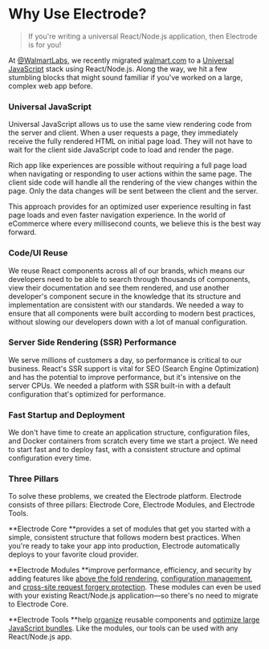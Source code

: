 # Why Use Electrode?

> If you're writing a universal React/Node.js application, then Electrode is for you!

At [@WalmartLabs](http://www.walmartlabs.com/), we recently migrated [walmart.com](http://walmart.com/) to a [Universal JavaScript](https://medium.com/@mjackson/universal-javascript-4761051b7ae9#.k3j9fruyn) stack using React/Node.js. Along the way, we hit a few stumbling blocks that might sound familiar if you've worked on a large, complex web app before.

### Universal JavaScript

Universal JavaScript allows us to use the same view rendering code from the server and client. When a user requests a page, they immediately receive the fully rendered HTML on initial page load. They will not have to wait for the client side JavaScript code to load and render the page.

Rich app like experiences are possible without requiring a full page load when navigating or responding to user actions within the same page. The client side code will handle all the rendering of the view changes within the page. Only the data changes will be sent between the client and the server.

This approach provides for an optimized user experience resulting in fast page loads and even faster navigation experience. In the world of eCommerce where every millisecond counts, we believe this is the best way forward.

### Code/UI Reuse

We reuse React components across all of our brands, which means our developers need to be able to search through thousands of components, view their documentation and see them rendered, and use another developer's component secure in the knowledge that its structure and implementation are consistent with our standards. We needed a way to ensure that all components were built according to modern best practices, without slowing our developers down with a lot of manual configuration.

### Server Side Rendering \(SSR\) Performance

We serve millions of customers a day, so performance is critical to our business. React's SSR support is vital for SEO \(Search Engine Optimization\) and has the potential to improve performance, but it's intensive on the server CPUs. We needed a platform with SSR built-in with a default configuration that's optimized for performance.

### Fast Startup and Deployment

We don't have time to create an application structure, configuration files, and Docker containers from scratch every time we start a project. We need to start fast and to deploy fast, with a consistent structure and optimal configuration every time.

### Three Pillars

To solve these problems, we created the Electrode platform. Electrode consists of three pillars: Electrode Core, Electrode Modules, and Electrode Tools.

**Electrode Core **provides a set of modules that get you started with a simple, consistent structure that follows modern best practices. When you're ready to take your app into production, Electrode automatically deploys to your favorite cloud provider.

**Electrode Modules **improve performance, efficiency, and security by adding features like [above the fold rendering](http://www.electrode.io/docs/above_fold_rendering.html), [configuration management](http://www.electrode.io/docs/confippet.html), and [cross-site request forgery protection](http://www.electrode.io/docs/stateless_csrf_validation.html). These modules can even be used with your existing React/Node.js application—so there's no need to migrate to Electrode Core.

**Electrode Tools **help [organize](http://www.electrode.io/docs/electrode_explorer.html) reusable components and [optimize large JavaScript bundles](http://www.electrode.io/docs/electrify.html). Like the modules, our tools can be used with any React/Node.js app.

